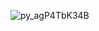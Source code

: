 ![py_agP4TbK34B](https://github.com/PaperKreker/Console-bouncing-DVD-logo/assets/98393012/0025b02e-65f9-4570-8095-6a8805e77da9)
